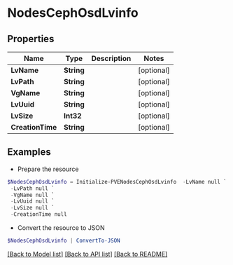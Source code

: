 # NodesCephOsdLvinfo
## Properties

Name | Type | Description | Notes
------------ | ------------- | ------------- | -------------
**LvName** | **String** |  | [optional] 
**LvPath** | **String** |  | [optional] 
**VgName** | **String** |  | [optional] 
**LvUuid** | **String** |  | [optional] 
**LvSize** | **Int32** |  | [optional] 
**CreationTime** | **String** |  | [optional] 

## Examples

- Prepare the resource
```powershell
$NodesCephOsdLvinfo = Initialize-PVENodesCephOsdLvinfo  -LvName null `
 -LvPath null `
 -VgName null `
 -LvUuid null `
 -LvSize null `
 -CreationTime null
```

- Convert the resource to JSON
```powershell
$NodesCephOsdLvinfo | ConvertTo-JSON
```

[[Back to Model list]](../README.md#documentation-for-models) [[Back to API list]](../README.md#documentation-for-api-endpoints) [[Back to README]](../README.md)

